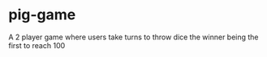 # pig-game
A 2 player game where users take turns to throw dice the winner being the first to reach 100
